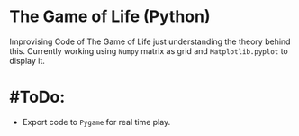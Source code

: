 # The Game of Life (Python)
Improvising Code of The Game of Life just understanding the theory behind this. Currently working using ```Numpy``` matrix as grid and ```Matplotlib.pyplot``` to display it.

# #ToDo:
- Export code to ```Pygame``` for real time play.



